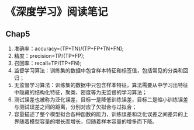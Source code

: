 # 《深度学习》阅读笔记

## Chap5 

1. 准确率：accuracy=(TP+TN)/(TP+FP+TN+FN);
2. 精度：precision=TP/(TP+FP);
3. 召回率：recall=TP/(TP+FN);
4. 监督学习算法：训练集的数据中包含样本特征和标签值，包括常见的分类和回归；
5. 无监督学习算法：训练集的数据中只包含样本特征，算法需要从中学习出特征中隐藏的结构化特征，聚类、密度等为无监督的学习算法；
6. 测试误差也被称为泛化误差，目标一是降低训练误差，目标二是缩小训练误差与测试误差之间的距离，分别对应了欠拟合与过拟合；
7. 容量描述了整个模型拟合各种函数的能力，训练误差和泛化误差之间差异的上界随着模型容量的增长而增长，但随着样本容量的增多而下降。
